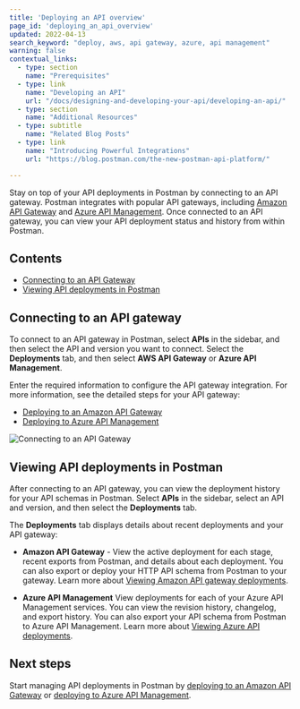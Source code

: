 ```yaml
---
title: 'Deploying an API overview'
page_id: 'deploying_an_api_overview'
updated: 2022-04-13
search_keyword: "deploy, aws, api gateway, azure, api management"
warning: false
contextual_links:
  - type: section
    name: "Prerequisites"
  - type: link
    name: "Developing an API"
    url: "/docs/designing-and-developing-your-api/developing-an-api/"
  - type: section
    name: "Additional Resources"
  - type: subtitle
    name: "Related Blog Posts"
  - type: link
    name: "Introducing Powerful Integrations"
    url: "https://blog.postman.com/the-new-postman-api-platform/"

---
```


Stay on top of your API deployments in Postman by connecting to an API gateway. Postman integrates with popular API gateways, including [Amazon API Gateway](https://aws.amazon.com/api-gateway/) and [Azure API Management](https://azure.microsoft.com/en-us/services/api-management/). Once connected to an API gateway, you can view your API deployment status and history from within Postman.

## Contents

* [Connecting to an API Gateway](#connecting-to-an-api-gateway)
* [Viewing API deployments in Postman](#viewing-api-deployments-in-postman)

## Connecting to an API gateway

To connect to an API gateway in Postman, select **APIs** in the sidebar, and then select the API and version you want to connect. Select the **Deployments** tab, and then select **AWS API Gateway** or **Azure API Management**.

Enter the required information to configure the API gateway integration. For more information, see the detailed steps for your API gateway:

* [Deploying to an Amazon API Gateway](/docs/designing-and-developing-your-api/deploying-an-api/deploying-an-api-aws/)
* [Deploying to Azure API Management](/docs/designing-and-developing-your-api/deploying-an-api/deploying-an-api-azure/)

<img alt="Connecting to an API Gateway" src="https://assets.postman.com/postman-docs/deployments-aws-api-gateway-v9-15.jpg"/>

## Viewing API deployments in Postman

After connecting to an API gateway, you can view the deployment history for your API schemas in Postman. Select **APIs** in the sidebar, select an API and version, and then select the **Deployments** tab.

The **Deployments** tab displays details about recent deployments and your API gateway:

* **Amazon API Gateway** - View the active deployment for each stage, recent exports from Postman, and details about each deployment. You can also export or deploy your HTTP API schema from Postman to your gateway. Learn more about [Viewing Amazon API gateway deployments](/docs/designing-and-developing-your-api/deploying-an-api/deploying-an-api-aws/#viewing-amazon-api-gateway-deployments).

* **Azure API Management** View deployments for each of your Azure API Management services. You can view the revision history, changelog, and export history. You can also export your API schema from Postman to Azure API Management. Learn more about [Viewing Azure API deployments](/docs/designing-and-developing-your-api/deploying-an-api/deploying-an-api-azure/#viewing-azure-api-deployments).

## Next steps

Start managing API deployments in Postman by [deploying to an Amazon API Gateway](/docs/designing-and-developing-your-api/deploying-an-api/deploying-an-api-aws/) or [deploying to Azure API Management](/docs/designing-and-developing-your-api/deploying-an-api/deploying-an-api-azure/).
